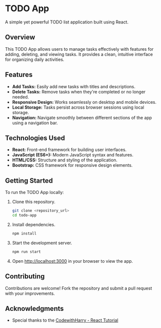 # TODO App

A simple yet powerful TODO list application built using React.

## Overview

This TODO App allows users to manage tasks effectively with features for adding, deleting, and viewing tasks. It provides a clean, intuitive interface for organizing daily activities.

## Features

- **Add Tasks:** Easily add new tasks with titles and descriptions.
- **Delete Tasks:** Remove tasks when they're completed or no longer needed.
- **Responsive Design:** Works seamlessly on desktop and mobile devices.
- **Local Storage:** Tasks persist across browser sessions using local storage.
- **Navigation:** Navigate smoothly between different sections of the app using a navigation bar.

## Technologies Used

- **React:** Front-end framework for building user interfaces.
- **JavaScript (ES6+):** Modern JavaScript syntax and features.
- **HTML/CSS:** Structure and styling of the application.
- **Bootstrap:** CSS framework for responsive design elements.

## Getting Started

To run the TODO App locally:

1. Clone this repository.
    ```bash
    git clone <repository_url>
    cd todo-app
    ```

2. Install dependencies.
    ```bash
    npm install
    ```

3. Start the development server.
    ```bash
    npm run start
    ```

4. Open [http://localhost:3000](http://localhost:3000) in your browser to view the app.

## Contributing

Contributions are welcome! Fork the repository and submit a pull request with your improvements.



## Acknowledgments

- Special thanks to the [CodewithHarry - React Tutorial](https://www.youtube.com/watch?v=RGKi6LSPDLU)